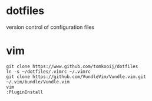 # dotfiles
version control of configuration files


# vim

```
git clone https://www.github.com/tomkooij/dotfiles
ln -s ~/dotfiles/.vimrc ~/.vimrc
git clone https://github.com/VundleVim/Vundle.vim.git ~/.vim/bundle/Vundle.vim
vim
:PluginInstall
```
